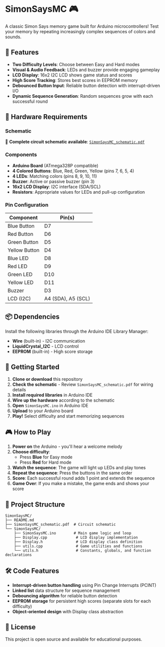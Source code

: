 # SimonSaysMC 🎮

A classic Simon Says memory game built for Arduino microcontrollers! Test your memory by repeating increasingly complex sequences of colors and sounds.

## 🎯 Features

- **Two Difficulty Levels**: Choose between Easy and Hard modes
- **Visual & Audio Feedback**: LEDs and buzzer provide engaging gameplay
- **LCD Display**: 16x2 I2C LCD shows game status and scores
- **High Score Tracking**: Stores best scores in EEPROM memory
- **Debounced Button Input**: Reliable button detection with interrupt-driven I/O
- **Dynamic Sequence Generation**: Random sequences grow with each successful round

## 🔧 Hardware Requirements

### Schematic
📄 **Complete circuit schematic available**: [`SimonSaysMC_schematic.pdf`](SimonSaysMC_schematic.pdf)

### Components
- **Arduino Board** (ATmega328P compatible)
- **4 Colored Buttons**: Blue, Red, Green, Yellow (pins 7, 6, 5, 4)
- **4 LEDs**: Matching colors (pins 8, 9, 10, 11)
- **Buzzer**: Active or passive buzzer (pin 3)
- **16x2 LCD Display**: I2C interface (SDA/SCL)
- **Resistors**: Appropriate values for LEDs and pull-up configuration

### Pin Configuration
| Component | Pin(s) |
|-----------|--------|
| Blue Button | D7 |
| Red Button | D6 |
| Green Button | D5 |
| Yellow Button | D4 |
| Blue LED | D8 |
| Red LED | D9 |
| Green LED | D10 |
| Yellow LED | D11 |
| Buzzer | D3 |
| LCD (I2C) | A4 (SDA), A5 (SCL) |

## 📦 Dependencies

Install the following libraries through the Arduino IDE Library Manager:

- **Wire** (built-in) - I2C communication
- **LiquidCrystal_I2C** - LCD control
- **EEPROM** (built-in) - High score storage

## 🚀 Getting Started

1. **Clone or download** this repository
2. **Check the schematic** - Review `SimonSaysMC_schematic.pdf` for wiring details
3. **Install required libraries** in Arduino IDE
4. **Wire up the hardware** according to the schematic
5. **Open** `SimonSaysMC.ino` in Arduino IDE
6. **Upload** to your Arduino board
7. **Play!** Select difficulty and start memorizing sequences

## 🎮 How to Play

1. **Power on** the Arduino - you'll hear a welcome melody
2. **Choose difficulty**:
   - Press **Blue** for Easy mode
   - Press **Red** for Hard mode
3. **Watch the sequence**: The game will light up LEDs and play tones
4. **Repeat the sequence**: Press the buttons in the same order
5. **Score**: Each successful round adds 1 point and extends the sequence
6. **Game Over**: If you make a mistake, the game ends and shows your score

## 📁 Project Structure

```
SimonSaysMC/
├── README.md
├── SimonSaysMC_schematic.pdf  # Circuit schematic
└── SimonSaysMC/
    ├── SimonSaysMC.ino        # Main game logic and loop
    ├── Display.cpp             # LCD display implementation
    ├── Display.h               # LCD display class definition
    ├── utils.cpp               # Game utilities and functions
    └── utils.h                 # Constants, globals, and function declarations
```

## 🛠️ Code Features

- **Interrupt-driven button handling** using Pin Change Interrupts (PCINT)
- **Linked list** data structure for sequence management
- **Debouncing algorithm** for reliable button detection
- **EEPROM storage** for persistent high scores (separate slots for each difficulty)
- **Object-oriented design** with Display class abstraction

## 📝 License

This project is open source and available for educational purposes.
